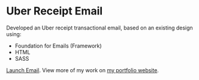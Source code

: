 # Uber Receipt Email

Developed an Uber receipt transactional email, based on an existing design using:

- Foundation for Emails (Framework)
- HTML
- SASS

[Launch Email](https://shakena.dev/uberreceipt).
View more of my work on [my portfolio website](https://www.shakena.dev).
